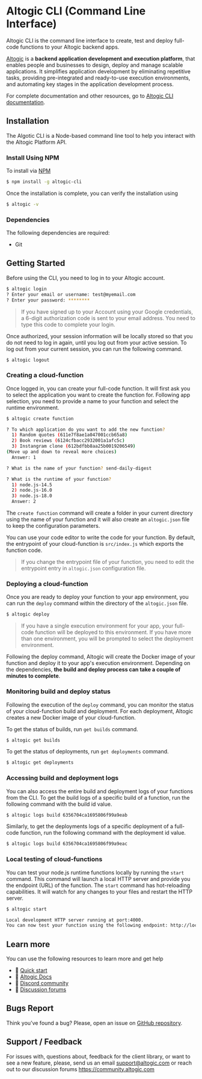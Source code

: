 # Altogic CLI (Command Line Interface)
Altogic CLI is the command line interface to create, test and deploy full-code functions to your Altogic backend apps.

[Altogic](https://altogic.com) is a **backend application development and execution platform**, that enables people and businesses to design, deploy and manage scalable applications. It simplifies application development by eliminating repetitive tasks, providing pre-integrated and ready-to-use execution environments, and automating key stages in the application development process.

For complete documentation and other resources, go to [Altogic CLI documentation](https://www.altogic.com/docs/altogic-cli). 

## Installation

The Algotic CLI is a Node-based command line tool to help you interact with the Altogic Platform API.


### Install Using NPM

To install via [NPM](https://www.npmjs.com/)

```sh
$ npm install -g altogic-cli
```

Once the installation is complete, you can verify the installation using

```sh
$ altogic -v
```

### Dependencies
The following dependencies are required:
- Git


## Getting Started
Before using the CLI, you need to log in to your Altogic account.

```sh
$ altogic login
? Enter your email or username: test@myemail.com
? Enter your password: ********
```

> If you have signed up to your Account using your Google credentials, a 6-digit authorization code is sent to your email address. You need to type this code to complete your login.

Once authorized, your session information will be locally stored so that you do not need to log in again, until you log out from your active session. To log out from your current session, you can run the following command.

```sh
$ altogic logout
```


### Creating a cloud-function
Once logged in, you can create your full-code function. It will first ask you to select the application you want to create the function for. Following app selection, you need to provide a name to your function and select the runtime environment.

```sh
$ altogic create function

? To which application do you want to add the new function? 
  1) Random quotes (611e7f8ae1a047001ccb65a8)
  2) Book reviews (6124cfbacc2932001a1afc5c)
  3) Instangram clone (612bdfbb8aa25b0019206549)
(Move up and down to reveal more choices)
  Answer: 1

? What is the name of your function? send-daily-digest

? What is the runtime of your function? 
  1) node.js-14.5
  2) node.js-16.0
  3) node.js-18.0
  Answer: 2
```

The `create function` command will create a folder in your current directory using the name of your function and it will also create an `altogic.json` file to keep the configuration parameters.

You can use your code editor to write the code for your function. By default, the entrypoint of your cloud-function is `src/index.js` which exports the function code.


> If you change the entrypoint file of your function, you need to edit the entrypoint entry in `altogic.json` configuration file.

### Deploying a cloud-function
Once you are ready to deploy your function to your app environment, you can run the `deploy` command within the directory of the `altogic.json` file.


```sh
$ altogic deploy
```

> If you have a single execution environment for your app, your full-code function will be deployed to this environment. If you have more than one environment, you will be prompted to select the deployment environment.

Following the deploy command, Altogic will create the Docker image of your function and deploy it to your app's execution environment. Depending on the dependencies, **the build and deploy process can take a couple of minutes to complete**.

### Monitoring build and deploy status
Following the execution of the `deploy` command, you can monitor the status of your cloud-function build and deployment. For each deployment, Altogic creates a new Docker image of your cloud-function.

To get the status of builds, run `get builds` command.

```sh
$ altogic get builds
```

To get the status of deployments, run `get deployments` command.

```sh
$ altogic get deployments
```

### Accessing build and deployment logs
You can also access the entire build and deployment logs of your functions from the CLI. To get the build logs of a specific build of a function, run the following command with the build id value.

```sh
$ altogic logs build 6356704ca1695806f99a9eab
```

Similarly, to get the deployments logs of a specific deployment of a full-code function, run the following command with the deployment id value.

```sh
$ altogic logs build 6356704ca1695806f99a9eac
```

### Local testing of cloud-functions
You can test your node.js runtime functions locally by running the `start` command. This command will launch a local HTTP server and provide you the endpoint (URL) of the function. The `start` command has hot-reloading capabilities. It will watch for any changes to your files and restart the HTTP server.

```sh
$ altogic start

Local development HTTP server running at port:4000.
You can now test your function using the following endpoint: http://localhost:4000  
```

## Learn more

You can use the following resources to learn more and get help

-  🚀 [Quick start](https://www.altogic.com/docs/quick-start)
-  📜 [Altogic Docs](https://www.altogic.com/docs)
-  💬 [Discord community](https://discord.gg/ERK2ssumh8)
-  💬 [Discussion forums](https://community.altogic.com)

## Bugs Report

Think you’ve found a bug? Please, open an issue on [GitHub repository](https://github.com/altogic/altogic-cli/issues).

## Support / Feedback

For issues with, questions about, feedback for the client library, or want to see a new feature,
please, send us an email support@altogic.com or reach out to our discussion forums
https://community.altogic.com
